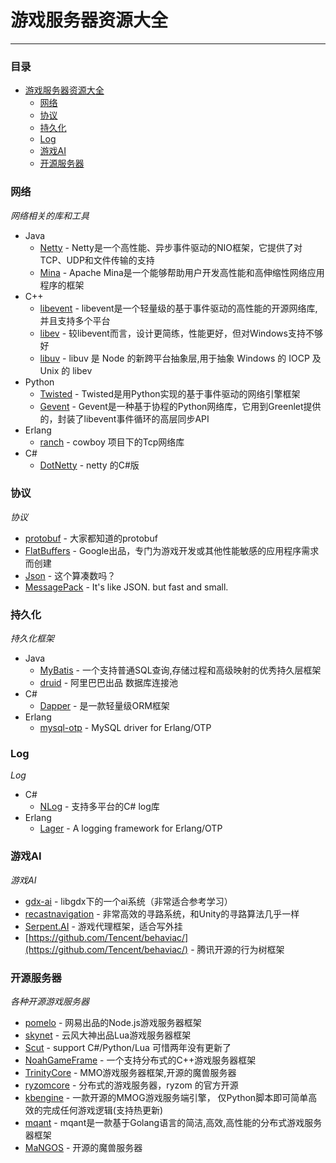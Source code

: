 # 游戏服务器资源大全
***
### 目录
- [游戏服务器资源大全]()
    - [网络](#网络)
    - [协议](#协议)
    - [持久化](#持久化)
    - [Log](#Log)
    - [游戏AI](#游戏AI)
    - [开源服务器](#开源服务器)

### 网络
*网络相关的库和工具*
* Java
    * [Netty](https://github.com/netty/netty) - Netty是一个高性能、异步事件驱动的NIO框架，它提供了对TCP、UDP和文件传输的支持
    * [Mina](https://github.com/apache/mina) - Apache Mina是一个能够帮助用户开发高性能和高伸缩性网络应用程序的框架
* C++
    * [libevent](http://libevent.org/) - libevent是一个轻量级的基于事件驱动的高性能的开源网络库,并且支持多个平台
    * [libev](http://software.schmorp.de/pkg/libev.html) - 较libevent而言，设计更简练，性能更好，但对Windows支持不够好
    * [libuv](https://github.com/libuv/libuv) - libuv 是 Node 的新跨平台抽象层,用于抽象 Windows 的 IOCP 及 Unix 的 libev
* Python
    * [Twisted](http://twistedmatrix.com/) - Twisted是用Python实现的基于事件驱动的网络引擎框架
    * [Gevent](http://www.gevent.org/) - Gevent是一种基于协程的Python网络库，它用到Greenlet提供的，封装了libevent事件循环的高层同步API
* Erlang
    * [ranch](https://github.com/ninenines/ranch) - cowboy 项目下的Tcp网络库
* C#
    * [DotNetty](https://github.com/Azure/DotNetty) - netty 的C#版

### 协议
*协议*
* [protobuf](https://github.com/google/protobuf) - 大家都知道的protobuf
* [FlatBuffers](https://github.com/google/flatbuffers) - Google出品，专门为游戏开发或其他性能敏感的应用程序需求而创建
* [Json](http://www.json.org/) - 这个算凑数吗？
* [MessagePack](https://msgpack.org/) - It's like JSON. but fast and small.

### 持久化
*持久化框架*
* Java
    * [MyBatis](https://github.com/mybatis/mybatis-3) - 一个支持普通SQL查询,存储过程和高级映射的优秀持久层框架
    * [druid](https://github.com/alibaba/druid) - 阿里巴巴出品 数据库连接池 
* C#
    * [Dapper](https://github.com/StackExchange/Dapper) - 是一款轻量级ORM框架
* Erlang
    * [mysql-otp](https://github.com/mysql-otp/mysql-otp) -  MySQL driver for Erlang/OTP

### Log
*Log*
* C#
    * [NLog](https://github.com/NLog/NLog) - 支持多平台的C# log库
* Erlang 
    * [Lager](https://github.com/erlang-lager/lager) - A logging framework for Erlang/OTP

### 游戏AI 
*游戏AI*
* [gdx-ai](https://github.com/libgdx/gdx-ai) - libgdx下的一个ai系统（非常适合参考学习） 
* [recastnavigation](https://github.com/recastnavigation/recastnavigation) - 非常高效的寻路系统，和Unity的寻路算法几乎一样
* [Serpent.AI](https://github.com/SerpentAI/SerpentAI) - 游戏代理框架，适合写外挂
* [https://github.com/Tencent/behaviac/](https://github.com/Tencent/behaviac/) - 腾讯开源的行为树框架

### 开源服务器
*各种开源游戏服务器*
* [pomelo](https://github.com/NetEase/pomelo) - 网易出品的Node.js游戏服务器框架
* [skynet](https://github.com/cloudwu/skynet) - 云风大神出品Lua游戏服务器框架
* [Scut](https://github.com/ScutGame/Scut) - support C#/Python/Lua 可惜两年没有更新了
* [NoahGameFrame](https://github.com/ketoo/NoahGameFrame) - 一个支持分布式的C++游戏服务器框架
* [TrinityCore](https://github.com/TrinityCore/TrinityCore) - MMO游戏服务器框架,开源的魔兽服务器
* [ryzomcore](https://github.com/ryzom/ryzomcore) - 分布式的游戏服务器，ryzom 的官方开源
* [kbengine](https://github.com/kbengine/kbengine) - 一款开源的MMOG游戏服务端引擎， 仅Python脚本即可简单高效的完成任何游戏逻辑(支持热更新)
* [mqant](https://github.com/liangdas/mqant) - mqant是一款基于Golang语言的简洁,高效,高性能的分布式游戏服务器框架
* [MaNGOS](https://github.com/mangos/MaNGOS) - 开源的魔兽服务器
